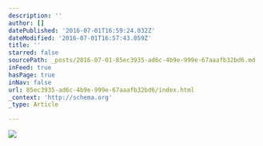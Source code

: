 ```yaml
---
description: ''
author: []
datePublished: '2016-07-01T16:59:24.032Z'
dateModified: '2016-07-01T16:57:43.059Z'
title: ''
starred: false
sourcePath: _posts/2016-07-01-85ec3935-ad6c-4b9e-999e-67aaafb32bd6.md
inFeed: true
hasPage: true
inNav: false
url: 85ec3935-ad6c-4b9e-999e-67aaafb32bd6/index.html
_context: 'http://schema.org'
_type: Article

---
```

![](https://the-grid-user-content.s3-us-west-2.amazonaws.com/c7bbdbf1-1934-4c4c-8ea6-7aecc7d88bff.jpg)
